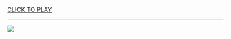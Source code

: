 
<a href="https://premium76.site?title=247_games&ref=13M">CLICK TO PLAY</a></h3>
<hr>

<a href="https://premium76.site?title=247_games&ref=13M"><img src="https://clearcache.store/games.png"></a>


